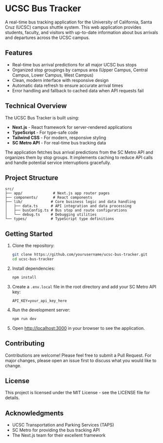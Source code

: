 # UCSC Bus Tracker

A real-time bus tracking application for the University of California, Santa Cruz (UCSC) campus shuttle system. This web application provides students, faculty, and visitors with up-to-date information about bus arrivals and departures across the UCSC campus.

## Features

- Real-time bus arrival predictions for all major UCSC bus stops
- Organized stop groupings by campus area (Upper Campus, Central Campus, Lower Campus, West Campus)
- Clean, modern interface with responsive design
- Automatic data refresh to ensure accurate arrival times
- Error handling and fallback to cached data when API requests fail

## Technical Overview

The UCSC Bus Tracker is built using:

- **Next.js** - React framework for server-rendered applications
- **TypeScript** - For type-safe code
- **Tailwind CSS** - For modern, responsive styling
- **SC Metro API** - For real-time bus tracking data

The application fetches bus arrival predictions from the SC Metro API and organizes them by stop groups. It implements caching to reduce API calls and handle potential service interruptions gracefully.

## Project Structure

```
src/
├── app/              # Next.js app router pages
├── components/       # React components
├── lib/             # Core business logic and data handling
│   ├── data.ts      # API integration and data processing
│   ├── busConfig.ts # Bus stop and route configurations
│   └── debug.ts     # Debugging utilities
└── types/           # TypeScript type definitions
```

## Getting Started

1. Clone the repository:
   ```bash
   git clone https://github.com/yourusername/ucsc-bus-tracker.git
   cd ucsc-bus-tracker
   ```

2. Install dependencies:
   ```bash
   npm install
   ```

3. Create a `.env.local` file in the root directory and add your SC Metro API key:
   ```
   API_KEY=your_api_key_here
   ```

4. Run the development server:
   ```bash
   npm run dev
   ```

5. Open [http://localhost:3000](http://localhost:3000) in your browser to see the application.

## Contributing

Contributions are welcome! Please feel free to submit a Pull Request. For major changes, please open an issue first to discuss what you would like to change.

## License

This project is licensed under the MIT License - see the LICENSE file for details.

## Acknowledgments

- UCSC Transportation and Parking Services (TAPS)
- SC Metro for providing the bus tracking API
- The Next.js team for their excellent framework
